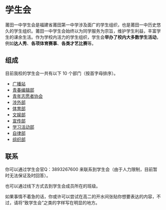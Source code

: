 # 学生会

莆田一中学生会是福建省莆田第一中学涉及面广的学生组织，也是莆田一中历史悠久的学生组织。莆田一中学生会始终以为同学服务为宗旨，维护学生利益，丰富学生的课余生活。作为学校内活力的学生组织，学生会**举办了校内大多数学生活动**，例如**达人秀**、**各项体育赛事**、**各类才艺比赛**等。

## 组成

目前我校的学生会一共有以下 10 个部门（按首字母排序）。

- [广播站](StudentUnion/guangbozhan)
- [青春编辑部](StudentUnion/qingbian)
- [青年志愿者协会](StudentUnion/qingxie)
- [涉外部](StudentUnion/shewaibu)
- [体育部](StudentUnion/tiyubu)
- [文娱部](StudentUnion/wenyubu)
- [宣传部](StudentUnion/xuanchuanbu)
- [学习活动部](StudentUnion/xuehuobu)
- [自律部](StudentUnion/zilvbu)
- [组织部](StudentUnion/zuzhibu)

## 联系

你可以通过学生会官Q：3893267600 来联系到学生会（由于人力限制，目前暂时无法保证及时回答）。

也可以通过线下方式去到学生会成员所在的班级。

如果事情不着急的话，你或许可以尝试在高二的开水间张贴你想要表达的内容，不过，请将“致学生会”之类的字样写在明显的地方。
